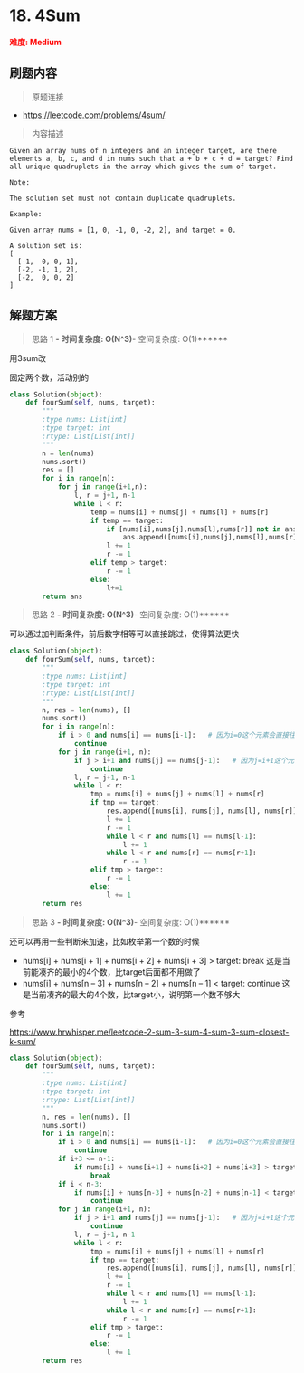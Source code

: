 # 18. 4Sum

**<font color=red>难度: Medium</font>**

## 刷题内容

> 原题连接

* https://leetcode.com/problems/4sum/

> 内容描述

```
Given an array nums of n integers and an integer target, are there elements a, b, c, and d in nums such that a + b + c + d = target? Find all unique quadruplets in the array which gives the sum of target.

Note:

The solution set must not contain duplicate quadruplets.

Example:

Given array nums = [1, 0, -1, 0, -2, 2], and target = 0.

A solution set is:
[
  [-1,  0, 0, 1],
  [-2, -1, 1, 2],
  [-2,  0, 0, 2]
]
```

## 解题方案

> 思路 1
******- 时间复杂度: O(N^3)******- 空间复杂度: O(1)******

用3sum改

固定两个数，活动别的


```python
class Solution(object):
    def fourSum(self, nums, target):
        """
        :type nums: List[int]
        :type target: int
        :rtype: List[List[int]]
        """
        n = len(nums)
        nums.sort()
        res = []
        for i in range(n):
        	for j in range(i+1,n):
        		l, r = j+1, n-1
        		while l < r:
        			temp = nums[i] + nums[j] + nums[l] + nums[r]
        			if temp == target:
        				if [nums[i],nums[j],nums[l],nums[r]] not in ans:
        					ans.append([nums[i],nums[j],nums[l],nums[r]])
        				l += 1
        				r -= 1
        			elif temp > target:
        				r -= 1
        			else:
        				l+=1
        return ans
```

> 思路 2
******- 时间复杂度: O(N^3)******- 空间复杂度: O(1)******

可以通过加判断条件，前后数字相等可以直接跳过，使得算法更快


```python
class Solution(object):
    def fourSum(self, nums, target):
        """
        :type nums: List[int]
        :type target: int
        :rtype: List[List[int]]
        """
        n, res = len(nums), []
        nums.sort()
        for i in range(n):
            if i > 0 and nums[i] == nums[i-1]:   # 因为i=0这个元素会直接往下执行
                continue
            for j in range(i+1, n):
                if j > i+1 and nums[j] == nums[j-1]:   # 因为j=i+1这个元素会直接往下执行
                    continue
                l, r = j+1, n-1
                while l < r:
                    tmp = nums[i] + nums[j] + nums[l] + nums[r]
                    if tmp == target:
                        res.append([nums[i], nums[j], nums[l], nums[r]])
                        l += 1
                        r -= 1
                        while l < r and nums[l] == nums[l-1]: 
                            l += 1
                        while l < r and nums[r] == nums[r+1]: 
                            r -= 1
                    elif tmp > target:
                        r -= 1
                    else:
                        l += 1
        return res

```

> 思路 3
******- 时间复杂度: O(N^3)******- 空间复杂度: O(1)******

还可以再用一些判断来加速，比如枚举第一个数的时候

- nums[i] + nums[i + 1] + nums[i + 2] + nums[i + 3] > target: break
这是当前能凑齐的最小的4个数，比target后面都不用做了
- nums[i] + nums[n – 3] + nums[n – 2] + nums[n – 1] < target: continue
这是当前凑齐的最大的4个数，比target小，说明第一个数不够大

参考

<https://www.hrwhisper.me/leetcode-2-sum-3-sum-4-sum-3-sum-closest-k-sum/>


```python
class Solution(object):
    def fourSum(self, nums, target):
        """
        :type nums: List[int]
        :type target: int
        :rtype: List[List[int]]
        """
        n, res = len(nums), []
        nums.sort()
        for i in range(n):
            if i > 0 and nums[i] == nums[i-1]:   # 因为i=0这个元素会直接往下执行
                continue
            if i+3 <= n-1:
                if nums[i] + nums[i+1] + nums[i+2] + nums[i+3] > target:
                    break
            if i < n-3:
                if nums[i] + nums[n-3] + nums[n-2] + nums[n-1] < target:
                    continue
            for j in range(i+1, n):
                if j > i+1 and nums[j] == nums[j-1]:   # 因为j=i+1这个元素会直接往下执行
                    continue
                l, r = j+1, n-1
                while l < r:
                    tmp = nums[i] + nums[j] + nums[l] + nums[r]
                    if tmp == target:
                        res.append([nums[i], nums[j], nums[l], nums[r]])
                        l += 1
                        r -= 1
                        while l < r and nums[l] == nums[l-1]: 
                            l += 1
                        while l < r and nums[r] == nums[r+1]: 
                            r -= 1
                    elif tmp > target:
                        r -= 1
                    else:
                        l += 1
        return res
        
```
